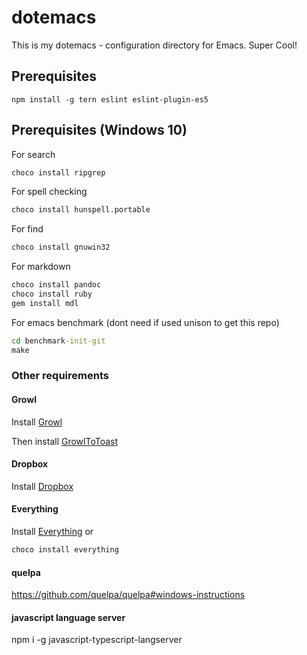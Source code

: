 # dotemacs

This is my dotemacs - configuration directory for Emacs. Super Cool!

## Prerequisites

```
npm install -g tern eslint eslint-plugin-es5
```

## Prerequisites (Windows 10)

For search

```bat
choco install ripgrep
```

For spell checking

```bat
choco install hunspell.portable
```

For find

```bat
choco install gnuwin32
```

For markdown

```bat
choco install pandoc
choco install ruby
gem install mdl
```

For emacs benchmark (dont need if used unison to get this repo)

```bat
cd benchmark-init-git
make
```

### Other requirements

#### Growl

Install [Growl](http://www.growlforwindows.com)

Then install [GrowlToToast](https://github.com/BobVul/GrowlToToast)

#### Dropbox

Install [Dropbox](http://www.dropbox.com)

#### Everything

Install [Everything](https://www.voidtools.com/ru-ru/) or

```bat
choco install everything
```

#### quelpa

https://github.com/quelpa/quelpa#windows-instructions

#### javascript language server

npm i -g javascript-typescript-langserver

<!-- #### all-the-icons -->

<!-- ``` -->
<!-- M-x all-the-icons-install-fonts -->
<!-- ``` -->
